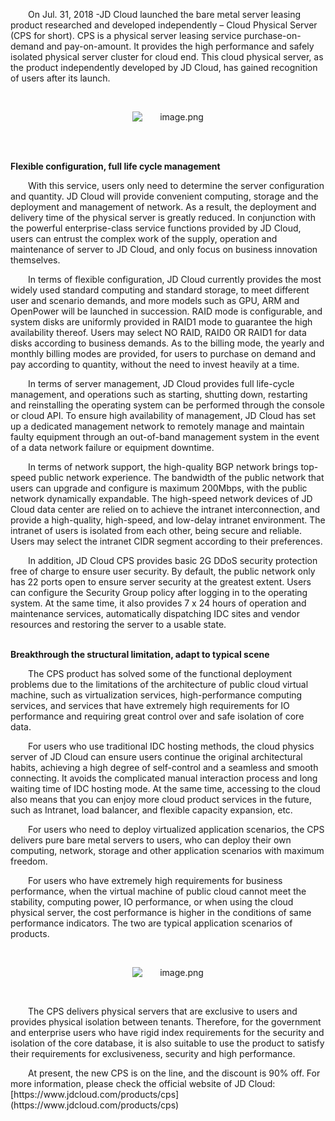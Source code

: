 <p style="text-indent: 2em;"><span style="text-indent: 2em;">On Jul. 31, 2018 -JD Cloud launched the bare metal server leasing product researched and developed independently – Cloud Physical Server (CPS for short). CPS is a physical server leasing service purchase-on- demand and pay-on-amount. It provides the high performance and safely isolated physical server cluster for cloud end. This cloud physical server, as the product independently developed by JD Cloud, has gained recognition of users after its launch.</span></p>

<p style="text-indent: 2em;"><span style="text-indent: 2em;"><br/></span></p>
<p style="text-indent: 0em; text-align: center;"><span style="text-indent: 2em;"><img src="//img1.jcloudcs.com/cms/d0bc1a1f-7df9-4d96-b869-feac05741b6320180803113045.png" title="" alt="image.png"/></span></p>
<p style="text-indent: 0em;"><span style="text-indent: 2em;"><br/></span></p>

<p style="text-indent: 2em;"><strong><br/>Flexible configuration, full life cycle management </strong></p>



<p style="text-indent: 2em;"><span style="text-indent: 2em;">With this service, users only need to determine the server configuration and quantity. JD Cloud will provide convenient computing, storage and the deployment and management of network. As a result, the deployment and delivery time of the physical server is greatly reduced. In conjunction with the powerful enterprise-class service functions provided by JD Cloud, users can entrust the complex work of the supply, operation and maintenance of server to JD Cloud, and only focus on business innovation themselves.</span></p>

<p style="text-indent: 2em;"><span style="text-indent: 2em;">In terms of flexible configuration, JD Cloud currently provides the most widely used standard computing and standard storage, to meet different user and scenario demands, and more models such as GPU, ARM and OpenPower will be launched in succession. RAID mode is configurable, and system disks are uniformly provided in RAID1 mode to guarantee the high availability thereof. Users may select NO RAID, RAID0 OR RAID1 for data disks according to business demands. As to the billing mode, the yearly and monthly billing modes are provided, for users to purchase on demand and pay according to quantity, without the need to invest heavily at a time.</span></p>

<p style="text-indent: 2em;"><span style="text-indent: 2em;">In terms of server management, JD Cloud provides full life-cycle management, and operations such as starting, shutting down, restarting and reinstalling the operating system can be performed through the console or cloud API. To ensure high availability of management, JD Cloud has set up a dedicated management network to remotely manage and maintain faulty equipment through an out-of-band management system in the event of a data network failure or equipment downtime.</span></p>

<p style="text-indent: 2em;"><span style="text-indent: 2em;">In terms of network support, the high-quality BGP network brings top-speed public network experience. The bandwidth of the public network that users can upgrade and configure is maximum 200Mbps, with the public network dynamically expandable. The high-speed network devices of JD Cloud data center are relied on to achieve the intranet interconnection, and provide a high-quality, high-speed, and low-delay intranet environment. The intranet of users is isolated from each other, being secure and reliable. Users may select the intranet CIDR segment according to their preferences.</span></p>

<p style="text-indent: 2em;"><span style="text-indent: 2em;">In addition, JD Cloud CPS provides basic 2G DDoS security protection free of charge to ensure user security. By default, the public network only has 22 ports open to ensure server security at the greatest extent. Users can configure the Security Group policy after logging in to the operating system. At the same time, it also provides 7 x 24 hours of operation and maintenance services, automatically dispatching IDC sites and vendor resources and restoring the server to a usable state.</span></p>

<p style="text-indent: 2em;"><strong><br/>Breakthrough the structural limitation, adapt to typical scene</strong></p>



<p style="text-indent: 2em;"><span style="text-indent: 2em;">The CPS product has solved some of the functional deployment problems due to the limitations of the architecture of public cloud virtual machine, such as virtualization services, high-performance computing services, and services that have extremely high requirements for IO performance and requiring great control over and safe isolation of core data.</span></p>

<p style="text-indent: 2em;"><span style="text-indent: 2em;">For users who use traditional IDC hosting methods, the cloud physics server of JD Cloud can ensure users continue the original architectural habits, achieving a high degree of self-control and a seamless and smooth connecting. It avoids the complicated manual interaction process and long waiting time of IDC hosting mode. At the same time, accessing to the cloud also means that you can enjoy more cloud product services in the future, such as Intranet, load balancer, and flexible capacity expansion, etc.</span></p>

<p style="text-indent: 2em;"><span style="text-indent: 2em;">For users who need to deploy virtualized application scenarios, the CPS delivers pure bare metal servers to users, who can deploy their own computing, network, storage and other application scenarios with maximum freedom.</span></p>

<p style="text-indent: 2em;"><span style="text-indent: 2em;">For users who have extremely high requirements for business performance, when the virtual machine of public cloud cannot meet the stability, computing power, IO performance, or when using the cloud physical server, the cost performance is higher in the conditions of same performance indicators. The two are typical application scenarios of products.</span></p>

<p style="text-indent: 2em;"><span style="text-indent: 2em;"><br/></span></p>
<p style="text-indent: 0em; text-align: center;"><span style="text-indent: 2em;"><img src="//img1.jcloudcs.com/cms/1085cd34-416e-44c7-ba01-57939d2da15d20180803113401.png" title="" alt="image.png"/></span></p>
<p style="text-indent: 0em;"><span style="text-indent: 2em;"><br/></span></p>

<p style="text-indent: 2em;"><span style="text-indent: 2em;">The CPS delivers physical servers that are exclusive to users and provides physical isolation between tenants. Therefore, for the government and enterprise users who have rigid index requirements for the security and isolation of the core database, it is also suitable to use the product to satisfy their requirements for exclusiveness, security and high performance.</span></p>

<p style="text-indent: 2em;"><span style="text-indent: 2em;">At present, the new CPS is on the line, and the discount is 90% off. For more information, please check the official website of JD Cloud: [https://www.jdcloud.com/products/cps](https://www.jdcloud.com/products/cps)</span></p>
